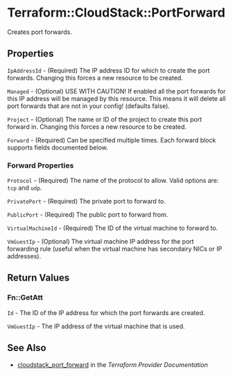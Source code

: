 # Terraform::CloudStack::PortForward

Creates port forwards.

## Properties

`IpAddressId` - (Required) The IP address ID for which to create the port
forwards. Changing this forces a new resource to be created.

`Managed` - (Optional) USE WITH CAUTION! If enabled all the port forwards for
this IP address will be managed by this resource. This means it will delete
all port forwards that are not in your config! (defaults false).

`Project` - (Optional) The name or ID of the project to create this port forward
in. Changing this forces a new resource to be created.

`Forward` - (Required) Can be specified multiple times. Each forward block supports
fields documented below.

### Forward Properties

`Protocol` - (Required) The name of the protocol to allow. Valid options are:
`tcp` and `udp`.

`PrivatePort` - (Required) The private port to forward to.

`PublicPort` - (Required) The public port to forward from.

`VirtualMachineId` - (Required) The ID of the virtual machine to forward to.

`VmGuestIp` - (Optional) The virtual machine IP address for the port
forwarding rule (useful when the virtual machine has secondairy NICs
or IP addresses).


## Return Values

### Fn::GetAtt

`Id` - The ID of the IP address for which the port forwards are created.

`VmGuestIp` - The IP address of the virtual machine that is used.

## See Also

* [cloudstack_port_forward](https://www.terraform.io/docs/providers/cloudstack/r/port_forward.html) in the _Terraform Provider Documentation_